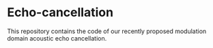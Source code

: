 # Echo-cancellation
This repository contains the code of our recently proposed modulation domain acoustic echo cancellation.
